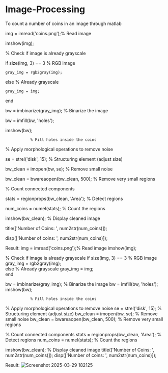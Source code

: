# Image-Processing
To count a number of coins in an image through matlab


img = imread('coins.png');% Read image

imshow(img);

% Check if image is already grayscale

if size(img, 3) == 3                      % RGB image

    gray_img = rgb2gray(img);  
    
else                                       % Already grayscale

    gray_img = img;  
    
end

bw = imbinarize(gray_img);                % Binarize the image

bw = imfill(bw, 'holes');  

imshow(bw);

               % Fill holes inside the coins

% Apply morphological operations to remove noise

se = strel('disk', 15);                   % Structuring element (adjust size)

bw_clean = imopen(bw, se);                % Remove small noise

bw_clean = bwareaopen(bw_clean, 500);     % Remove very small regions

% Count connected components

stats = regionprops(bw_clean, 'Area');    % Detect regions

num_coins = numel(stats);                 % Count the regions

imshow(bw_clean);                         % Display cleaned image

title(['Number of Coins: ', num2str(num_coins)]);

disp(['Number of coins: ', num2str(num_coins)]);

Result: 
img = imread('coins.png');% Read image
imshow(img);

% Check if image is already grayscale
if size(img, 3) == 3                      % RGB image
    gray_img = rgb2gray(img);  
else                                       % Already grayscale
    gray_img = img;  
end


bw = imbinarize(gray_img);                % Binarize the image
bw = imfill(bw, 'holes');  
imshow(bw);

               % Fill holes inside the coins

% Apply morphological operations to remove noise
se = strel('disk', 15);                   % Structuring element (adjust size)
bw_clean = imopen(bw, se);                % Remove small noise
bw_clean = bwareaopen(bw_clean, 500);     % Remove very small regions

% Count connected components
stats = regionprops(bw_clean, 'Area');    % Detect regions
num_coins = numel(stats);                 % Count the regions

imshow(bw_clean);                         % Display cleaned image
title(['Number of Coins: ', num2str(num_coins)]);
disp(['Number of coins: ', num2str(num_coins)]);

Result:
![Screenshot 2025-03-29 182125](https://github.com/user-attachments/assets/a3df7f33-8022-4b4f-9a71-34b82f93ef83)



